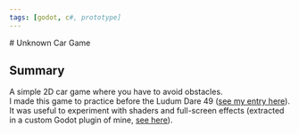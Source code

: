 ```yaml
---
tags: [godot, c#, prototype]
---
```

<Back name="Projects" />
# Unknown Car Game

<ProjectCard
    language="Godot/C#"
    date="2021"
    status="finished"
    url="https://github.com/Srynetix/unknown-car-game"
    screenshot="https://github.com/Srynetix/unknown-car-game/raw/main/docs/preview.gif"
    screenshotWidth=""
    screenshotHeight="300"
/>

## Summary

A simple 2D car game where you have to avoid obstacles.  
I made this game to practice before the Ludum Dare 49 ([see my entry here](./dont-drop-it.html)).  
It was useful to experiment with shaders and full-screen effects (extracted in a custom Godot plugin of mine, [see here](../game-related/my-godot-plugins.html)).
